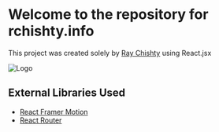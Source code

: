 
# Welcome to the repository for rchishty.info

This project was created solely by [Ray Chishty](https://www.linkedin.com/in/rayc06/) using React.jsx



![Logo](https://rchishty.info/rclogo.ico)


## External Libraries Used

 - [React Framer Motion](https://www.framer.com/motion/animation/)
 - [React Router](https://reactrouter.com/en/main)
